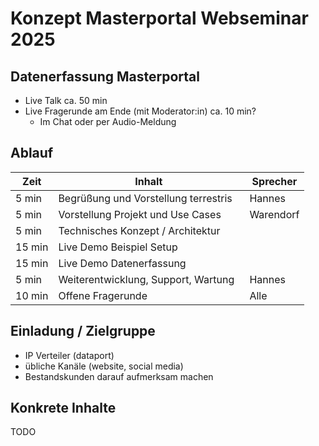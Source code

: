 # Konzept Masterportal Webseminar 2025
## Datenerfassung Masterportal

- Live Talk ca. 50 min
- Live Fragerunde am Ende (mit Moderator:in) ca. 10 min?
    - Im Chat oder per Audio-Meldung

## Ablauf

|Zeit<div style="width:50px">|Inhalt<div style="width:290px"/>|Sprecher|
|---|---|---|
|5 min|Begrüßung und Vorstellung terrestris|Hannes|
|5 min|Vorstellung Projekt und Use Cases|Warendorf|
|5 min|Technisches Konzept / Architektur||
|15 min|Live Demo Beispiel Setup||
|15 min|Live Demo Datenerfassung||
|5 min|Weiterentwicklung, Support, Wartung|Hannes|
|10 min|Offene Fragerunde|Alle|

## Einladung / Zielgruppe

- IP Verteiler (dataport)
- übliche Kanäle (website, social media)
- Bestandskunden darauf aufmerksam machen

## Konkrete Inhalte

TODO
